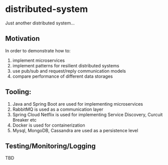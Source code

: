 # distributed-system
Just another distributed system...

## Motivation
In order to demonstrate how to:
1. implement microservices
2. implement patterns for resilient distributed systems
3. use pub/sub and request/reply communication models
4. compare performance of different data storages

## Tooling:
1. Java and Spring Boot are used for implementing microservices 
2. RabbitMQ is used as a communication layer
3. Spring Cloud Netflix is used for implementing Service Discovery, Curcuit Breaker etc
4. Docker is used for containerization 
5. Mysql, MongoDB, Cassandra are used as a persistence level

## Testing/Monitoring/Logging
TBD

